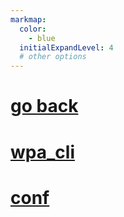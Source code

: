 ```yaml
---
markmap:
  color:
    - blue
  initialExpandLevel: 4
  # other options
---
```


# [go back](../index.html)
# [wpa_cli](wpa_cli/index.html)
# [conf](conf/index.html)
